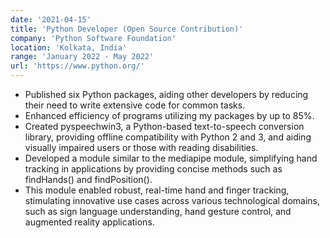 ```yaml
---
date: '2021-04-15'
title: 'Python Developer (Open Source Contribution)'
company: 'Python Software Foundation'
location: 'Kolkata, India'
range: 'January 2022 - May 2022'
url: 'https://www.python.org/'
---
```


- Published six Python packages, aiding other developers by reducing their need to write extensive code for common tasks.
- Enhanced efficiency of programs utilizing my packages by up to 85%.
- Created pyspeechwin3, a Python-based text-to-speech conversion library, providing offline compatibility with Python 2 and 3, and aiding visually impaired users or those with reading disabilities.
- Developed a module similar to the mediapipe module, simplifying hand tracking in applications by providing concise methods such as findHands() and findPosition().
- This module enabled robust, real-time hand and finger tracking, stimulating innovative use cases across various technological domains, such as sign language understanding, hand gesture control, and augmented reality applications.

